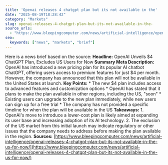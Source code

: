 ```yaml
---
title: 'Openai releases 4 chatgpt plan but its not available in the'
date: "2025-08-19T18:28:42"
category: "Markets"
slug: openai-releases-4-chatgpt-plan-but-its-not-available-in-the-
source_urls:
  - "https://www.bleepingcomputer.com/news/artificial-intelligence/openai-releases-4-chatgpt-plan-but-its-not-available-in-the-us-for-now/"
seo:
  keywords: ["news", "markets", "brief"]
---
```

Here is a news brief based on the source:  **Headline:** OpenAI Unveils $4 ChatGPT Plan, Excludes US Users for Now  **Summary Meta Description:** OpenAI has introduced a new pricing plan for its popular AI chatbot ChatGPT, offering users access to premium features for just $4 per month. However, the company has announced that this plan will not be available in the United States at launch.  **Key Points:**  * The new $4 plan includes access to advanced features and customization options * OpenAI has stated that it plans to make the plan available in other regions, including the US, "soon" * Existing users can upgrade to the new plan immediately, while new users can sign up for a free trial * The company has not provided a specific timeline for when the plan will be available in the US  **Takeaways:**  1. OpenAI's move to introduce a lower-cost plan is likely aimed at expanding its user base and increasing adoption of its AI technology. 2. The exclusion of the US market from this initial launch may indicate regulatory or other issues that the company needs to address before making the plan available in the region.  **Sources:** [https://www.bleepingcomputer.com/news/artificial-intelligence/openai-releases-4-chatgpt-plan-but-its-not-available-in-the-us-for-now/](https://www.bleepingcomputer.com/news/artificial-intelligence/openai-releases-4-chatgpt-plan-but-its-not-available-in-the-us-for-now/) 
